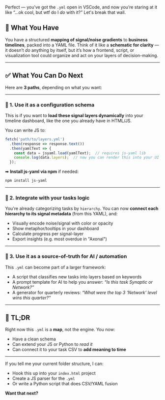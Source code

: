 Perfect — you’ve got the `.yml` open in VSCode, and now you’re staring at it like “...ok cool, but wtf do I *do* with it?” Let's break that wall.

## 🔧 What You Have

You have a structured **mapping of signal/noise gradients** to **business timelines**, packed into a YAML file. Think of it like a **schematic for clarity** — it doesn’t *do* anything by itself, but it’s how a frontend, script, or visualization tool could organize and act on your layers of decision-making.

---

## ✅ What You Can Do Next

Here are **3 paths**, depending on what you want:

---

### 🧠 1. **Use it as a configuration schema**

This is if you want to **load these signal layers dynamically** into your timeline dashboard, like the one you already have in HTML/JS.

You can write JS to:

```js
fetch('path/to/layers.yml')
  .then(response => response.text())
  .then(yamlText => {
    const data = jsyaml.load(yamlText);  // requires js-yaml lib
    console.log(data.layers);  // now you can render this into your UI
  });
```

➡ **Install js-yaml via npm** if needed:

```bash
npm install js-yaml
```

---

### 🧱 2. **Integrate with your tasks logic**

You're already categorizing tasks by `hierarchy`. You can now **connect each hierarchy to its signal metadata** (from this YAML), and:

* Visually encode noise/signal with color or opacity
* Show metaphor/tooltips in your dashboard
* Calculate progress per signal-layer
* Export insights (e.g. most overdue in "Axonal")

---

### 🧠 3. **Use it as a source-of-truth for AI / automation**

This `.yml` can become part of a larger framework:

* A script that classifies new tasks into layers based on keywords
* A prompt template for AI to help you answer: *“Is this task Synaptic or Network?”*
* A generator for quarterly reviews: *“What were the top 3 ‘Network’ level wins this quarter?”*

---

## 🧬 TL;DR

Right now this `.yml` is a **map**, not the engine. You now:

* Have a clean schema
* Can extend your JS or Python to *read it*
* Can connect it to your task CSV to **add meaning to time**

---

If you tell me your current folder structure, I can:

* Hook this up into your `index.html` project
* Create a JS parser for the `.yml`
* Or write a Python script that does CSV/YAML fusion

**Want that next?**
